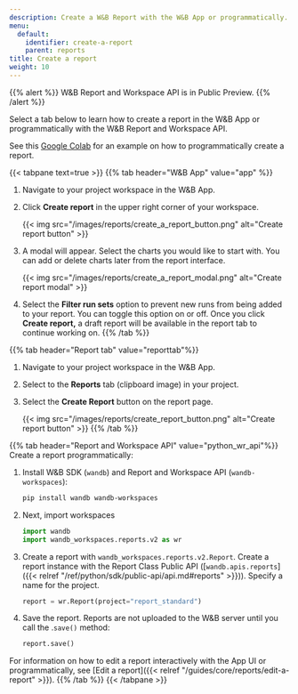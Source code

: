 ```yaml
---
description: Create a W&B Report with the W&B App or programmatically.
menu:
  default:
    identifier: create-a-report
    parent: reports
title: Create a report
weight: 10
---
```


{{% alert %}}
W&B Report and Workspace API is in Public Preview.
{{% /alert %}}

Select a tab below to learn how to create a report in the W&B App or programmatically with the W&B Report and Workspace API.

See this [Google Colab](https://colab.research.google.com/github/wandb/examples/blob/master/colabs/intro/Report_API_Quickstart.ipynb) for an example on how to programmatically create a report.


{{< tabpane text=true >}}
{{% tab header="W&B App" value="app" %}}
1. Navigate to your project workspace in the W&B App.
2. Click **Create report** in the upper right corner of your workspace.

   {{< img src="/images/reports/create_a_report_button.png" alt="Create report button" >}}

3. A modal will appear. Select the charts you would like to start with. You can add or delete charts later from the report interface.

    {{< img src="/images/reports/create_a_report_modal.png" alt="Create report modal" >}}

4. Select the **Filter run sets** option to prevent new runs from being added to your report. You can toggle this option on or off. Once you click **Create report,** a draft report will be available in the report tab to continue working on.
{{% /tab %}}

{{% tab header="Report tab" value="reporttab"%}}
1. Navigate to your project workspace in the W&B App.
2. Select to the **Reports** tab (clipboard image) in your project.
3. Select the **Create Report** button on the report page. 

   {{< img src="/images/reports/create_report_button.png" alt="Create report button" >}}
{{% /tab %}}

{{% tab header="Report and Workspace API" value="python_wr_api"%}}
Create a report programmatically:

1. Install W&B SDK (`wandb`) and Report and Workspace API (`wandb-workspaces`):
    ```bash
    pip install wandb wandb-workspaces
    ```
2. Next, import workspaces
    ```python
    import wandb
    import wandb_workspaces.reports.v2 as wr
    ```       
3. Create a report with `wandb_workspaces.reports.v2.Report`. Create a report instance with the Report Class Public API ([`wandb.apis.reports`]({{< relref "/ref/python/sdk/public-api/api.md#reports" >}})). Specify a name for the project.   
    ```python
    report = wr.Report(project="report_standard")
    ```  

4. Save the report. Reports are not uploaded to the W&B server until you call the .`save()` method:
    ```python
    report.save()
    ```

For information on how to edit a report interactively with the App UI or programmatically, see [Edit a report]({{< relref "/guides/core/reports/edit-a-report" >}}).
{{% /tab %}}
{{< /tabpane >}}
